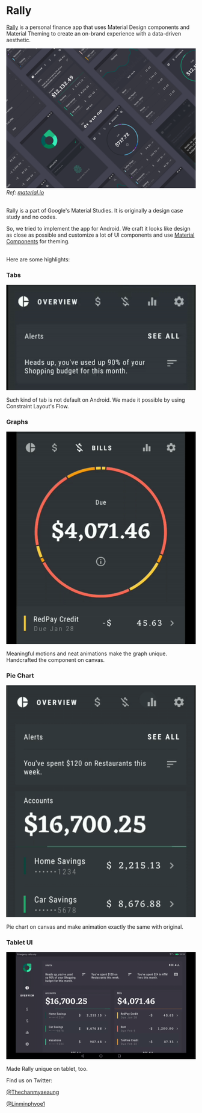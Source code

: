 # Rally

[Rally](https://material.io/design/material-studies/rally.html) is a personal finance app that uses Material Design components and Material Theming to create an on-brand experience with a data-driven aesthetic.


![Rally](images/rally-cover.png)
*Ref: [material.io](https://material.io)* <br/> <br/>




Rally is a part of Google's Material Studies. It is originally a design case study and no codes.

So, we tried to implement the app for Android. We craft it looks like design as close as possible and customize a lot of UI components and use [Material Components](https://github.com/material-components/material-components-android) for theming. <br/> <br/>



Here are some highlights:


### Tabs

![Tabs](highlights/hl-tab.gif)

Such kind of tab is not default on Android. We made it possible by using Constraint Layout's Flow.


### Graphs

![Graphs](highlights/hl-graph.gif)

Meaningful motions and neat animations make the graph unique. Handcrafted the component on canvas.



### Pie Chart

![Pie](highlights/hl-pie.gif)

Pie chart on canvas and make animation exactly the same with original.



### Tablet UI

![Tablet UI](highlights/hl-tablet.gif)

Made Rally unique on tablet, too.





Find us on Twitter:

[@Thechanmyaeaung]()

[@Linminphyoe1]()
